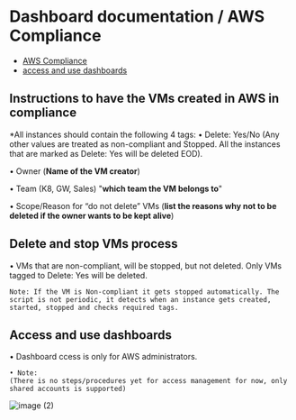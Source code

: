 # Dashboard documentation / AWS Compliance
 
- [AWS Compliance](#Instructions-to-have-the-tags-in-compliance)
- [access and use dashboards](#access-and-use-dashboards)


## Instructions to have the VMs created in AWS in compliance

*All instances should contain the following 4 tags:
• Delete: Yes/No (Any other values are treated as non-compliant and Stopped. All the instances that are marked as Delete: Yes will be deleted EOD).

• Owner (**Name of the VM creator**)

• Team (K8, GW, Sales) "**which team the VM belongs to**"

• Scope/Reason for “do not delete” VMs
 (**list the reasons why not to be deleted if the owner wants to be kept alive**)
 
 
 ## Delete and stop VMs process

• VMs that are  non-compliant, will be stopped, but not deleted. Only VMs tagged to  Delete: Yes will be deleted.

```
Note: If the VM is Non-compliant it gets stopped automatically. The script is not periodic, it detects when an instance gets created, started, stopped and checks required tags.
``` 


## Access and use dashboards

• Dashboard ccess is only for AWS administrators. 

```
• Note: 
(There is no steps/procedures yet for access management for now, only shared accounts is supported)
```

![image (2)](https://user-images.githubusercontent.com/76431508/108069641-45842880-706c-11eb-9b19-c048ef57bd2f.png)
 
